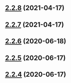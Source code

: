 ## [2.2.8](https://github.com/Magnum97/BreedablePetsMC/compare/v2.2.7...v2.2.8) (2021-04-17)



## [2.2.7](https://github.com/Magnum97/BreedablePetsMC/compare/v2.2.6...v2.2.7) (2021-04-17)



## [2.2.6](https://github.com/Magnum97/BreedablePetsMC/compare/v2.2.5...v2.2.6) (2020-06-18)



## [2.2.5](https://github.com/Magnum97/BreedablePetsMC/compare/v2.2.4...v2.2.5) (2020-06-17)



## [2.2.4](https://github.com/Magnum97/BreedablePetsMC/compare/v2.2.3...v2.2.4) (2020-06-17)




